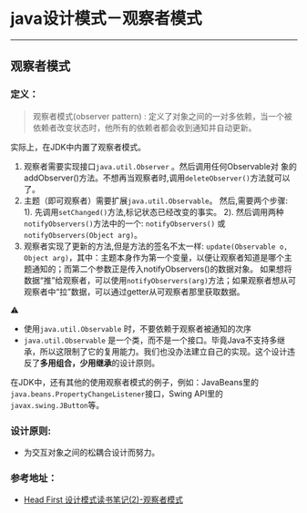 # java设计模式－观察者模式

---

## 观察者模式

### 定义：

> 观察者模式(observer pattern) : 定义了对象之间的一对多依赖，当一个被依赖者改变状态时，他所有的依赖者都会收到通知并自动更新。

> 
实际上，在JDK中内置了观察者模式。
 1. 观察者需要实现接口`java.util.Observer` 。然后调用任何Observable对 象的addObserver()方法。不想再当观察者时,调用`deleteObserver()`方法就可以了。
 2. 主题（即可观察者）需要扩展`java.util.Observable`。 
然后,需要两个步骤: 
    1). 先调用`setChanged()`方法,标记状态已经改变的事实。
    2). 然后调用两种`notifyObservers()`方法中的一个: `notifyObservers()` 或 `notifyObservers(Object arg)`。
 3. 观察者实现了更新的方法,但是方法的签名不太一样:
`update(Observable o, Object arg)`，其中：主题本身作为第一个变量，以便让观察者知道是哪个主题通知的；而第二个参数正是传入notifyObservers()的数据对象。
如果想将数据“推”给观察者，可以使用`notifyObservers(arg)`方法；如果观察者想从可观察者中“拉”数据，可以通过getter从可观察者那里获取数据。 
   
> 
⚠️         
 - 使用`java.util.Observable` 时，不要依赖于观察者被通知的次序
 - `java.util.Observable` 是一个类，而不是一个接口。毕竟Java不支持多继承，所以这限制了它的复用能力。我们也没办法建立自己的实现。这个设计违反了**多用组合，少用继承**的设计原则。

> 

在JDK中，还有其他的使用观察者模式的例子，例如：JavaBeans里的`java.beans.PropertyChangeListener`接口，Swing API里的`javax.swing.JButton`等。


### 设计原则:

- 为交互对象之间的松耦合设计而努力。

### 参考地址：

- [Head First 设计模式读书笔记(2)-观察者模式](http://www.cnblogs.com/lzhp/p/3353647.html)




